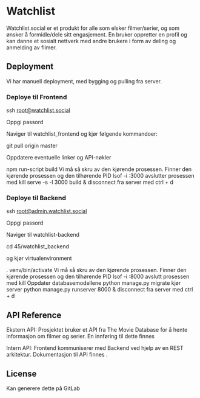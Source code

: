 # Watchlist
Watchlist.social er et produkt for alle som elsker filmer/serier, og som ønsker
å formidle/dele sitt engasjement. En bruker oppretter en profil og kan danne et
sosialt nettverk med andre brukere i form av deling og anmelding av filmer.


## Deployment
Vi har manuell deployment, med bygging og pulling fra server.

### Deploye til Frontend
ssh root@watchlist.social

Oppgi passord

Naviger til watchlist_frontend og kjør følgende kommandoer:

git pull origin master

Oppdatere eventuelle linker og API-nøkler

npm run-script build
Vi må så skru av den kjørende prosessen.
Finner den kjørende prosessen og den tilhørende PID
lsof -i :3000
avslutter prosessen med
kill <PID>
serve -s -l 3000 build &
disconnect fra server med ctrl + d

### Deploye til Backend
ssh root@admin.watchlist.social

Oppgi passord

Naviger til watchlist-backend 

cd 45/watchlist_backend

og kjør virtualenvironment

. venv/bin/activate
Vi må så skru av den kjørende prosessen.
Finner den kjørende prosessen og den tilhørende PID
lsof -i :8000
avslutt prosessen med
kill <PID>
Oppdater databasemodellene
python manage.py migrate
kjør server
python manage.py runserver 8000 &
disconnect fra server med ctrl + d

## API Reference
Ekstern API:
Prosjektet bruker et API fra The Movie Database for å hente informasjon om filmer og serier. En innføring til dette finnes <link>


Intern API:
Frontend kommuniserer med Backend ved hjelp av en REST arkitektur. Dokumentasjon til API finnes <link>. 

## License
Kan generere dette på GitLab